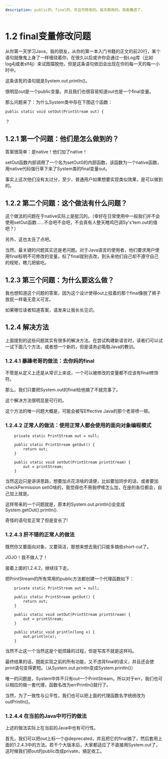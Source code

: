 ```yaml
---
description: public的，final的，并且可修改的。每天都用的。简直糟透了。
---
```


# 1.2 final变量修改问题

从你第一天学习Java，我的朋友，从你的第一本入门书籍的正文的前20行，某个语句就像鬼上身了一样缠绕着你，在很久以后或许你会通过一些Log库（比如log4j或者slf4j）来试图摆脱他，但是这条语句依旧会出现在你的每一天的每一小时中。

这条该死的语句就是System.out.println\(\)。

很明显out是一个public变量。并且我们也很容易知道out也是一个final变量。

那么问题来了：为什么System类中存在下图这个函数：

```text
public static void setOut(PrintStream out) {
```

？

## 1.2.1 第一个问题：他们是怎么做到的？

答案很简单：是native！他们加了native！

setOut函数内部调用了一个名为setOut0的内部函数，该函数为一个native函数，用native代码强行草下来了System类的final变量out。

事实上这次他们没有太过分，至少，普通用户如果想要实现类似效果，是可以做到的。

## 1.2.2 第二个问题：这个做法有什么问题？

这个做法的问题在于native实际上是挺沉的。（幸好在日常使用中一般我们并不会使用setOut函数……不会吧不会吧，不会真有人整天瞎鸡巴调Sy's'tem.out的值吧？）

另外，这也太丑了点吧。

当然，最关键的问题其实还是老问题。对于Java语言的使用者，他们要求用户使用final标明不可修改的变量，标了final就别去改，到头来他们自己却不遵守自己的规矩，瞎几把偷吃。

## 1.2.3 第三个问题：为什么要这么做？

我也想知道这个问题的答案，因为这个设计使得out上挂着的那个final像脱了裤子放屁一样毫无意义可言。

如果哪位读者知道答案，请发来让我长长见识。

## 1.2.4 解决方法

上面提到的这些问题其实有很多的解决方法。在尝试构建新语言时，读者们可以试一试下面几个方法，或者想一个新的，但是请务必吸取Java的教训。

### 1.2.4.1 暴躁老哥的做法：去你妈的final

不管是从定义上还是从常识上来说，一个可以被修改的变量都不应该有final修饰符。

那么，我们只要把System.out的final给他摘了不就完事了。

这个解决方法很明显是可行的。

这个方法的唯一问题大概是，可能会被写Effective Java的那个老哥喷一顿。

### 1.2.4.2 正常人的做法：使用正常人都会使用的面向对象编程模式

```text
    private static PrintStream out = null;

    public static PrintStream getOut() {
        return out;
    }

    public static void setOut(PrintStream printStream) {
        out = printStream;
    }
```

当然这边只是讲讲思路，想要加点花活啥的请便，比如要加同步的话，或者要加checkPermission setIO啥的，我觉得也不用我啰嗦怎么加，在座的各位都会，自己加上就是。

这样带来的一个问题就是，原本的System.out.println\(\)会变成System.getOut\(\).println\(\).

奇怪的语句变正常了但是变长了!

### 1.2.4.3 肝不错的正常人的做法

既然你又要面向对象，又要简洁，那想来想去我们只能多搞些short-cut了。

JOJO！我不做人了！

接着上面的1.2.4.2，继续往下走。

把PrintStream的所有常用的public方法都创建一个代理函数如下：

```text
    private static PrintStream out = null;

    public static PrintStream getOut() {
        return out;
    }

    public static void setOut(PrintStream printStream) {
        out = printStream;
    }

    public static void println(long x) {
        out.println(x);
    }
```

当然不止这一个当然这是个挺烦躁的过程，但是写库不就是这样吗。

最终结果的话，既能实现之前的所有功能，又不违背final的语义，并且还会使print语句变得更短。（从System.out.println变成System.println\(\)）

唯一的问题是，System中并不只有out一个PrintStream。所以对于err，我们也可以相应的做一套代理，函数名改为errPrintln\(\)就行了。

当然，为了一致性与公平性，我们也可以把上面的代理函数名字统统改为outPrintln\(\)。

### 1.2.4.4 在当前的Java中可行的做法

上述的做法实际上在当前的Java中也有可行性。

首先，我们可以把out上标一个@deprecated，并且把它的final摘了，然后套用上面的1.2.4.3中的方法。若干个大版本后，大家都适应了不直接用System.out了，这时候我们把out的public改成private，搞定收工。



